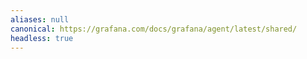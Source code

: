 ```yaml
---
aliases: null
canonical: https://grafana.com/docs/grafana/agent/latest/shared/
headless: true
---
```


